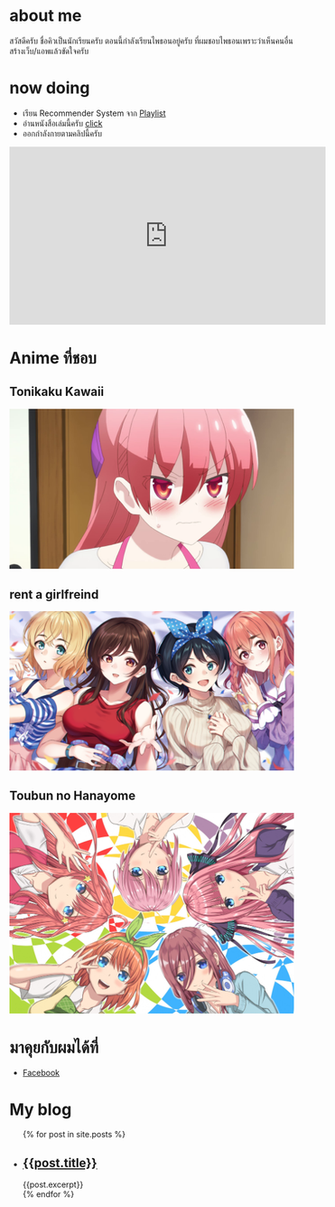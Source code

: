 # about me
สวัสดีครับ ชื่อคิวเป็นนักเรียนครับ ตอนนี้กำลังเรียนไพธอนอยู่ครับ ที่ผมชอบไพธอนเพราะว่าเห็นคนอื่นสร้างเว็บ/แอพแล้วขัดใจครับ

# now doing
* เรียน Recommender System จาก [Playlist](https://youtube.com/playlist?list=PL3ZVX5cUMdLbiFgitZszhnMUZHDDEL0rS)
* อ่านหนังสือเล่มนี้ครับ [click](https://www.amazon.com/Atomic-Habits-Proven-Build-Break/dp/0735211299/ref=zg_sccl_2/138-9206923-1481351?pd_rd_w=tHhhj&content-id=amzn1.sym.193afb92-0c19-4833-86f8-850b5ba40291&pf_rd_p=193afb92-0c19-4833-86f8-850b5ba40291&pf_rd_r=NVNBHNY40Q9J67KAPEE8&pd_rd_wg=OputW&pd_rd_r=21ea1561-20be-4ff0-93ae-4fea2781cb5b&pd_rd_i=0735211299&psc=1)
* ออกกำลังกายตามคลิปนี้ครับ
<iframe width="560" height="315" src="https://www.youtube.com/embed/O_LyzqyuJP4" title="YouTube video player" frameborder="0" allow="accelerometer; autoplay; clipboard-write; encrypted-media; gyroscope; picture-in-picture" allowfullscreen></iframe>

# Anime ที่ชอบ
## Tonikaku Kawaii
![image](/assets/images/index/tonikaku%20kawaii.webp)
## rent a girlfreind
![image](/assets/images/index/rent%20a%20girlfreind.png)
## Toubun no Hanayome
![image](/assets/images/index/ok.jpg)

# มาคุยกับผมได้ที่
* [Facebook](https://www.facebook.com/achitaphon.pratanvanich)

# My blog
<ul>
    {% for post in site.posts %}
    <li> <h2> <a href="{{post.url}}"> {{post.title}} </a> </h2> {{post.excerpt}} </li>
    {% endfor %}
</ul>